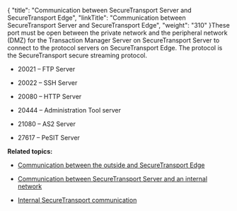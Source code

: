 {
    "title": "Communication between SecureTransport Server and SecureTransport Edge",
    "linkTitle": "Communication between SecureTransport Server and SecureTransport Edge",
    "weight": "310"
}These port must be open between the private network and the peripheral network (DMZ) for the Transaction Manager Server on SecureTransport Server to connect to the protocol servers on SecureTransport Edge. The protocol is the SecureTransport secure streaming protocol.

-   20021 – FTP Server
-   20022 – SSH Server
-   20080 – HTTP Server
-   20444 – Administration Tool server
-   21080 – AS2 Server
-   27617 – PeSIT Server

**Related topics:**

-   [Communication between the outside and SecureTransport Edge](../r_st_communication_between_outside)
-   [Communication between SecureTransport Server and an internal network](../r_st_communication_between_server_internal_network)
-   [Internal SecureTransport communication](../r_st_internal_communication)
